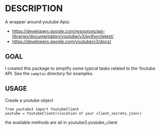 # DESCRIPTION

A wrapper around youtube Apis:

- https://developers.google.com/resources/api-libraries/documentation/youtube/v3/python/latest/
- https://developers.google.com/youtube/v3/docs/


## GOAL

I created this package to simplify some typical tasks related to the Youtube API.
See the `samples` directory for examples.

## USAGE

Create a youtube object
```
from youtube3 import YoutubeClient 
youtube = YoutubeClient(<location of your client_secrets.json>)
```

the available methods are all in youtube3.youtube_client

